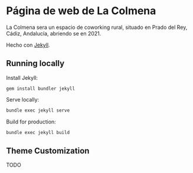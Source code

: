 # Página de web de La Colmena

La Colmena sera un espacio de coworking rural, situado en Prado del Rey, Cádiz, Andalucía, abriendo se en 2021.

Hecho con [Jekyll](https://jekyllrb.com/).

## Running locally

Install Jekyll:

```
gem install bundler jekyll
```

Serve locally:

```bash
bundle exec jekyll serve
```

Build for production:

```bash
bundle exec jekyll build
```

## Theme Customization

TODO
